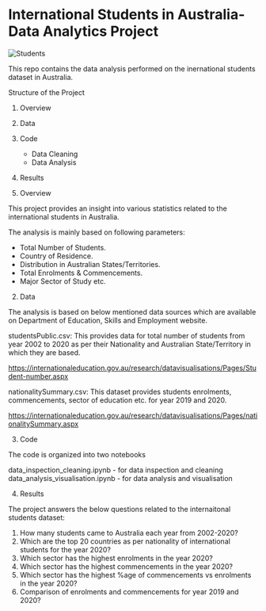 # International Students in Australia- Data Analytics Project



![Students](https://media.gettyimages.com/photos/graduation-day-picture-id1066324992?s=612x612)

This repo contains the data analysis performed on the inernational students dataset in Australia.


Structure of the Project


1. Overview
2. Data
3. Code
   - Data Cleaning
   - Data Analysis
   
4. Results





1. Overview

This project provides an insight into various statistics related to the international students in Australia.

The analysis is mainly based on following parameters:
  - Total Number of Students.
  - Country of Residence.
  - Distribution in Australian States/Territories.
  - Total Enrolments & Commencements.
  - Major Sector of Study etc.
  
  
  
 2. Data
 
 
The analysis is based on below mentioned data sources which are available on Department of Education, Skills and Employment website.

studentsPublic.csv: This provides data for total number of students from year 2002 to 2020 as per their Nationality and Australian State/Territory in which they are based.

https://internationaleducation.gov.au/research/datavisualisations/Pages/Student-number.aspx

nationalitySummary.csv: This dataset provides students enrolments, commencements, sector of education etc. for year 2019 and 2020.

https://internationaleducation.gov.au/research/datavisualisations/Pages/nationalitySummary.aspx


3. Code

The code is organized into two notebooks

data_inspection_cleaning.ipynb - for data inspection and cleaning
data_analysis_visualisation.ipynb - for data analysis and visualisation


4. Results

The project answers the below questions related to the internaitonal students dataset:

  1. How many students came to Australia each year from 2002-2020?
  2. Which are the top 20 countries as per nationality of international students for the year 2020?
  3. Which sector has the highest enrolments in the year 2020?
  4. Which sector has the highest commencements in the year 2020?
  5. Which sector has the highest %age of commencements vs enrolments in the year 2020?
  6. Comparison of enrolments and commencements for year 2019 and 2020?

  




